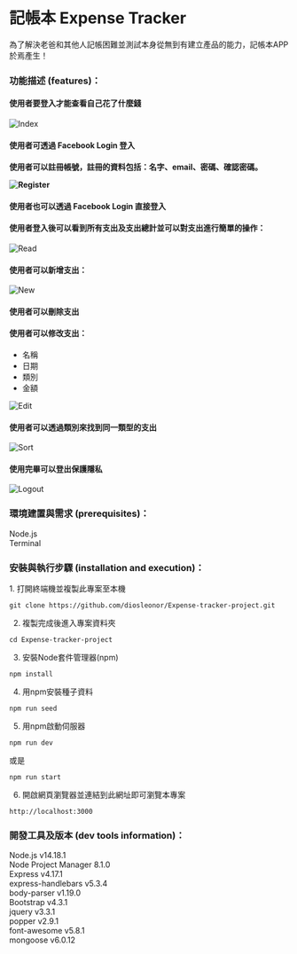 <h1>記帳本 Expense Tracker</h1>

為了解決老爸和其他人記帳困難並測試本身從無到有建立產品的能力，記帳本APP於焉產生！

<h3>功能描述 (features)：</h3>
    <h4>使用者要登入才能查看自己花了什麼錢</h4>
    <p><img src="https://github.com/diosleonor/Expense-tracker-project/blob/main/pics/A3-老爸的私房錢-首頁.png" alt="Index"/></p>
    <h4>使用者可透過 Facebook Login 登入</h4>
    <h4>使用者可以註冊帳號，註冊的資料包括：名字、email、密碼、確認密碼。
    <p><img src="https://github.com/diosleonor/Expense-tracker-project/blob/main/pics/A5-老爸的私房錢-註冊.png" alt="Register"/></p>
    <h4>使用者也可以透過 Facebook Login 直接登入</h4>
    <h4>使用者登入後可以看到所有支出及支出總計並可以對支出進行簡單的操作：</h4>
       <p><img src="https://github.com/diosleonor/Expense-tracker-project/blob/main/pics/A5-老爸的私房錢-瀏覽.png" alt="Read"/></p>
    <h4>使用者可以新增支出：</h4>
       <p><img src="https://github.com/diosleonor/Expense-tracker-project/blob/main/pics/A5-老爸的私房錢-新增.png" alt="New"/></p>
    <h4>使用者可以刪除支出</h4>
    <h4>使用者可以修改支出：</h4>
       <ul> 
        <li>名稱</li>
        <li>日期</li>
        <li>類別</li>
        <li>金額</li>
       </ul>
       <p><img src="https://github.com/diosleonor/Expense-tracker-project/blob/main/pics/A5-老爸的私房錢-修改.png" alt="Edit"/></p>
    <h4>使用者可以透過類別來找到同一類型的支出</h4>
    <p><img src="https://github.com/diosleonor/Expense-tracker-project/blob/main/pics/A5-老爸的私房錢-類別.png" alt="Sort"/></p>
    <h4>使用完畢可以登出保護隱私</h4>
    <p><img src="https://github.com/diosleonor/Expense-tracker-project/blob/main/pics/A5-老爸的私房錢-登出.png" alt="Logout"/></p>
<h3>環境建置與需求 (prerequisites)：</h3>
  Node.js<br> 
  Terminal
  
<h3>安裝與執行步驟 (installation and execution)：</h3>
  1. 打開終端機並複製此專案至本機
  <pre><code>git clone https://github.com/diosleonor/Expense-tracker-project.git</code></pre>
  
  2. 複製完成後進入專案資料夾
  <pre><code>cd Expense-tracker-project</code></pre>
  
  3. 安裝Node套件管理器(npm)
  <pre><code>npm install</code></pre>
  
  4. 用npm安裝種子資料
  <pre><code>npm run seed</code></pre>

  5. 用npm啟動伺服器
  <pre><code>npm run dev</code></pre>
  或是
  <pre><code>npm run start</code></pre>
  
  6. 開啟網頁瀏覽器並連結到此網址即可瀏覽本專案
   <pre><code>http://localhost:3000</code></pre>
<h3>開發工具及版本 (dev tools information)：</h3>
  Node.js v14.18.1<br> 
  Node Project Manager 8.1.0<br> 
  Express v4.17.1<br>
  express-handlebars v5.3.4<br> 
  body-parser v1.19.0<br>
  Bootstrap v4.3.1<br> 
  jquery v3.3.1<br> 
  popper v2.9.1<br> 
  font-awesome v5.8.1<br> 
  mongoose v6.0.12<br>


